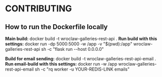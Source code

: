 # CONTRIBUTING

## How to run the Dockerfile locally

**Main build:**
docker build -t wroclaw-galleries-rest-api .
__Run build with this settings:__
docker run -dp 5000:5000 -w /app -v "$(pwd):/app" wroclaw-galleries-rest-api sh -c "flask run --host 0.0.0.0"

**Build for email sending:**
docker build -t wroclaw-galleries-rest-api-email .
__Run email-build with this settings:__
docker run -w /app wroclaw-galleries-rest-api-email sh -c "rq worker -u YOUR-REDIS-LINK emails"
